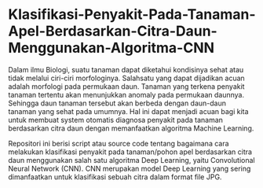 # Klasifikasi-Penyakit-Pada-Tanaman-Apel-Berdasarkan-Citra-Daun-Menggunakan-Algoritma-CNN

Dalam ilmu Biologi, suatu tanaman dapat diketahui kondisinya sehat atau tidak melalui ciri-ciri morfologinya. Salahsatu yang dapat dijadikan acuan adalah morfologi pada permukaan daun. Tanaman yang terkena penyakit tanaman tertentu akan menunjukkan anomaly pada permukaan daunnya. Sehingga daun tanaman tersebut akan berbeda dengan daun-daun tanaman yang sehat pada umumnya. Hal ini dapat menjadi acuan bagi kita untuk membuat system otomatis diagnosa penyakit pada tanaman berdasarkan citra daun dengan memanfaatkan algoritma Machine Learning.

Repositori ini berisi script atau source code tentang bagaimana cara melakukan klasifikasi penyakit pada tanaman/pohon apel berdasarkan citra daun menggunakan salah satu algoritma Deep Learning, yaitu Convolutional Neural Network (CNN). CNN merupakan model Deep Learning yang sering dimanfaatkan untuk klasifikasi sebuah citra dalam format file JPG.
